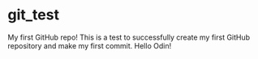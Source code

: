 # git_test
My first GitHub repo! This is a test to successfully create my first GitHub repository and make my first commit.
Hello Odin!